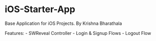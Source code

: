# iOS-Starter-App

Base Application for iOS Projects.
By Krishna Bharathala

Features: 
	- SWReveal Controller
	- Login & Signup Flows
	- Logout Flow